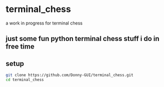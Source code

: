 # terminal_chess
a work in progress for terminal chess


## just some fun python terminal chess stuff i do in free time

## setup

```bash
git clone https://github.com/Donny-GUI/terminal_chess.git
cd terminal_chess
```
